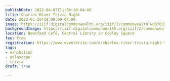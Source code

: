 ```yaml
---
publishDate: 2022-04-07T11:06:10-04:00
title: Charles River Trivia Night
date: 2022-05-26T18:00:00-04:00
image: https://iiif.digitalcommonwealth.org/iiif/2/commonwealth:wd376339v/full/full/0/default.jpg
backgroundImage: https://iiif.digitalcommonwealth.org/iiif/2/commonwealth:wd376339v/full/full/0/default.jpg
location: Newsfeed Café, Central Library in Copley Square
fee: Free
registration: https://www.eventbrite.com/e/charles-river-trivia-night-tickets-315738320817
tags:
- exhibition
- atlascope
- trivia
draft: true

---
```

